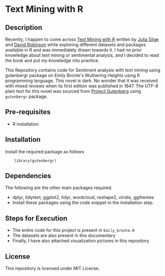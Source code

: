 # Text Mining with R
## Description
Recently, I happen to come across [Text Mining with R](https://www.tidytextmining.com/) written by [Julia Silge](https://juliasilge.com/) and [David Robinson](http://varianceexplained.org/) while exploring different datasets and packages available in R and was immediately drawn towards it. I had no prior knowledge about text mining or sentimental analysis, and I decided to read the book and put my knowledge into practice. 

This Repository contains code for Sentiment analysis with text mining using gutenbergr package on Emily Bronte's Wuthering Heights using R programming language. This novel is dark. No wonder that it was received with mixed reviews when its first edition was published in 1847. 
The UTF-8 plain text for this novel was sourced from [Project Gutenberg](https://www.gutenberg.org/) using ```gutenbergr``` package.

## Pre-requisites
- R installation

## Installation
Install the required package as follows
``` install.packages(gutenbergr)
    library(gutenbergr)
```
## Dependencies
The following are the other main packages required. 
- dplyr, tidytext, ggplot2, tidyr, wordcloud, reshape2, viridis, ggthemes
- Install these packages using the code snippet in the installation step.

## Steps for Execution
- The entire code for this project is present in ```Emily_bronte.R```
- The datasets are also present in this documentary 
- Finally, I have also attached visualization pictures in this repository

## License
This repository is licensed under MIT License. 
